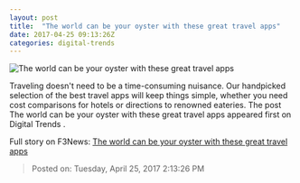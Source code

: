 ```yaml
---
layout: post
title:  "The world can be your oyster with these great travel apps"
date: 2017-04-25 09:13:26Z
categories: digital-trends
---
```


![The world can be your oyster with these great travel apps](http://icdn3.digitaltrends.com/image/pexels-photo-1200x630-c.jpg)

Traveling doesn't need to be a time-consuming nuisance. Our handpicked selection of the best travel apps will keep things simple, whether you need cost comparisons for hotels or directions to renowned eateries. The post The world can be your oyster with these great travel apps appeared first on Digital Trends .


Full story on F3News: [The world can be your oyster with these great travel apps](http://www.f3nws.com/n/CXDchE)

> Posted on: Tuesday, April 25, 2017 2:13:26 PM
